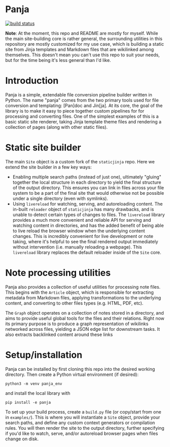 # Panja
[![build status](https://circleci.com/gh/samgriesemer/panja.svg?style=shield)](https://circleci.com/gh/samgriesemer/panja)

**Note**: At the moment, this repo and README are mostly for myself. While the main
site-building core is rather general, the surrounding utilities in this repository are
mostly customized for my use case, which is building a static site from Jinja templates
and Markdown files that are wikilinked among themselves. This doesn't mean you can't use
this repo to suit your needs, but for the time being it's less general than I'd like.

# Introduction
Panja is a simple, extendable file conversion pipeline builder written in Python. The name
"panja" comes from the two primary tools used for file conversion and templating: [Pan]doc
and Jin[ja]. At its core, the goal of the library is to make it easy to
piece together custom pipelines for for processing and converting files. One of the
simplest examples of this is a basic static site renderer, taking Jinja template theme
files and rendering a collection of pages (along with other static files).

# Static site builder
The main `Site` object is a custom fork of the `staticjinja` repo. Here we extend the site
builder in a few key ways:

- Enabling multiple search paths (instead of just one), ultimately "gluing" together the
  local structure in each directory to yield the final structure of the output directory.
  This ensures you can link in files across your file system to be a part of the final
  site that would otherwise not be possible under a single directory (even with symlinks).
- Using `livereload` for watching, serving, and autoreloading content. The in-built
  `reloader` object of `staticjinja` has many drawbacks, and is unable to detect
  certain types of changes to files. The `livereload` library provides a much more
  convenient and reliable API for serving and watching content in directories, and has the
  added benefit of being able to live reload the browser window when the underlying
  content changes. This is incredibly convenient for live development or note taking,
  where it's helpful to see the final rendered output immediately without intervention
  (i.e. manually reloading a webpage). This `livereload` library replaces the default
  reloader inside of the `Site` core.

# Note processing utilities
Panja also provides a collection of useful utilities for processing note files. This
begins with the `Article` object, which is responsible for extracting metadata from
Markdown files, applying transformations to the underlying content, and converting to
other files types (e.g. HTML, PDF, etc).

The `Graph` object operates on a collection of notes stored in a directory, and aims to
provide useful global tools for the files and their relations. Right now its primary
purpose is to produce a graph representation of wikilinks networked across files, yielding
a JSON edge list for downstream tasks. It also extracts backlinked content around these
links

# Setup/installation
Panja can be installed by first cloning this repo into the desired working directory.
Then create a Python virtual environment (if desired):

```
python3 -m venv panja_env
```

and install the local library with

```
pip install -e panja
```

To set up your build process, create a `build.py` file (or copy/start from one in
`examples/`). This is where you will instantiate a `Site` object, provide your search
paths, and define any custom context generators or compilation rules. You will then render
the site to the output directory, further specifying if you'd like to watch, serve, and/or
autoreload browser pages when files change on disk.
